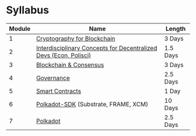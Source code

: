 # Syllabus

| Module| Name                                                                                         | Length   |
| ------| -------------------------------------------------------------------------------------------- | -------- |
| 1     | [Cryptography for Blockchain](./1-Cryptography/README.md)                                    | 3 Days   |
| 2     | [Interdisciplinary Concepts for Decentralized Devs (Econ, Polisci)](./2-Economics/README.md) | 1.5 Days |
| 3     | [Blockchain & Consensus](./3-Blockchain/README.md)                                           | 3 Days   |
| 4     | [Governance](./4-Governance/README.md)                                                       | 2.5 Days |
| 5     | [Smart Contracts](./5-Smart_Contracts/README.md)                                             | 1 Day    |
| 6     | [Polkadot-SDK](./6-Polkadot-SDK/README.md) (Substrate, FRAME, XCM)                           | 10 Days  |
| 7     | [Polkadot](./7-Polkadot/README.md)                                                           | 2.5 Days |
